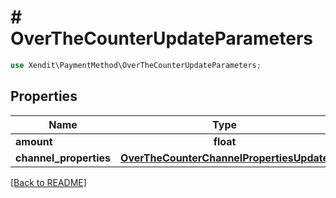 # # OverTheCounterUpdateParameters


```php
use Xendit\PaymentMethod\OverTheCounterUpdateParameters;
```

## Properties

| Name | Type | Required | Description | Examples |
|------------|:-------------:|:-------------:|-------------|:-------------:|
| **amount** | **float** |  |  | null |
| **channel_properties** | [**OverTheCounterChannelPropertiesUpdate**](OverTheCounterChannelPropertiesUpdate.md) |  |  | null |


[[Back to README]](../../README.md)
